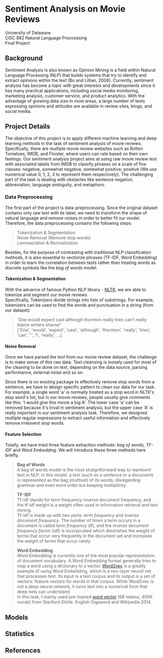 # Sentiment Analysis on Movie Reviews
University of Delaware   
CISC 882 Natural Language Proccessing   
Final Project  
## Background
Sentiment Analysis is also known as ​Opinion Mining​ is a field within Natural Language Processing (NLP) that builds systems that try to identify and extract opinions within the text​ (Bo and Lillian, 2008). Currently, sentiment analysis has become a topic with great interests and developments since it has many practical applications, including social media monitoring, marketing analysis, customer service, and product analytics. With the advantage of growing data size in most areas, a large number of texts expressing opinions and attitudes are available in review sites, blogs, and social media.

## Project Details
The objective of this project is to apply different machine learning and deep learning methods in the task of sentiment analysis of movie reviews. Specifically, there are multiple movie review websites such as Rotten Tomatoes, IMDB, and Flixster, where users can rate based on their own
feelings. Our sentiment analysis project aims at using raw movie review text with associated labels from IMDB to classify phrases on a scale of five classes: negative, somewhat negative, somewhat positive, positive (We use numerical value 0, 1, 2, 3 to represent them respectively). The challenging part of the task is dealing with obstacles like sentence
negation, abbreviation, language ambiguity, and metaphors.

### Data Preprocessing
The first part of the project is data-preprocessing. Since the original dataset contains only raw text with its label, we need to transform the shape of natural language and remove noises in order to better fit our model. Therefore, the data preprocessing contains the following steps:

> Tokenization & Segmentation  
Noise Removal (Remove stop words)   
Lemmaziation & Normalization

Besides, for the purpose of contrasting with traditional NLP classification methods, it is also essential to vectorize phrases (TF-IDF, Word Embedding) in order to learn the correlation between texts rather than treating words as discrete symbols like the *bag of words* model.   

#### Tokenization & Segmentation  
With the advance of famous Python NLP library - [NLTK](https://www.nltk.org/), we are able to tokenize and segment our movie reviews.   
Specifically, Tokenizers divide strings into lists of substrings. For example, tokenizers can be used to find the words and punctuation in a string (from our dataset):   
> 'One would expect cast although thornton really tries can't really blame writers shame!'   
> ['One', 'would', 'expect', 'cast', 'although', 'thornton', 'really', 'tries', 'can', ''', 't', 'really', ...]

#### Noise Removal
Once we have parsed the text from our movie review dataset, the challenge is to make sense of this raw data. Text cleansing is loosely used for most of the cleaning to be done on text, depending on the data source, parsing performance, external noise and so on.   

Since there is no existing package to effectively remove stop words from a sentence, we have to design specific pattern to clean our data for our task. For example, a single word 'a' is normally treated as a stop word in NLTK's stop word's list, but in our movie reviews, people usually give comments like this: 'I would give this movie a big A'. The lower case 'a' can be removed because it's trival in sentiment analysis, but the upper case 'A' is really important in our sentiment analysis task. Therefore, we designed multiple regular expressions to extract useful information and effectively remove irrelavent stop words.  

#### Feature Selection
Totally, we have tried three feature extraction methods: *bag of words*, *TF-iDF* and *Word Embedding*. We will introduce these three methods here briefly.  
> **Bag of Words**  
> A bag of words model is the most straigntforward way to represent text in NLP. In this model, a text (such as a sentence or a document) is represented as the bag (multiset) of its words, disregarding grammar and even word order but keeping multiplicity.    
       
> **TF-IDF**  
> Tf-idf stands for term frequency-inverse document frequency, and the tf-idf weight is a weight often used in information retrieval and text mining.    
> Tf-idf is made up with two parts: *term frequency* and *inverse document frequency*. The number of times a term occurs in a document is called *term frequency* (tf), and the *inverse document frequency factor* (idf) is incorporated which diminishes the weight of terms that occur very frequently in the document set and increases the weight of terms that occur rarely.    

> **Word Embedding**  
> *Word Embedding* is currently one of the most popular representation of document vocabulary. A Word Embedding format generally tries to map a word using a dictionary to a vector. [Word2vec](https://en.wikipedia.org/wiki/Word2vec) is a greatly example of using Word Embedding, which is a two-layer neural net that processes text. Its input is a text corpus and its output is a set of vectors: feature vectors for words in that corpus. While Word2vec is not a deep neural network, it turns text into a numerical form that deep nets can understand.   
> In this task, I mainly used pre-trained [word vector](https://nlp.stanford.edu/projects/glove/) (6B tokens, 400K vocab) from Stanford GloVe. English Gigaword and Wikipedia 2014.   

## Models


## Statistics

## References


